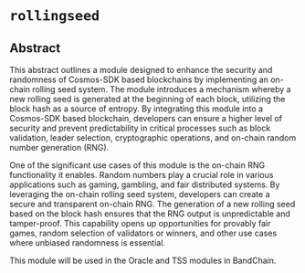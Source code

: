 # `rollingseed`

## Abstract

This abstract outlines a module designed to enhance the security and randomness of Cosmos-SDK based blockchains by implementing an on-chain rolling seed system. The module introduces a mechanism whereby a new rolling seed is generated at the beginning of each block, utilizing the block hash as a source of entropy. By integrating this module into a Cosmos-SDK based blockchain, developers can ensure a higher level of security and prevent predictability in critical processes such as block validation, leader selection, cryptographic operations, and on-chain random number generation (RNG).

One of the significant use cases of this module is the on-chain RNG functionality it enables. Random numbers play a crucial role in various applications such as gaming, gambling, and fair distributed systems. By leveraging the on-chain rolling seed system, developers can create a secure and transparent on-chain RNG. The generation of a new rolling seed based on the block hash ensures that the RNG output is unpredictable and tamper-proof. This capability opens up opportunities for provably fair games, random selection of validators or winners, and other use cases where unbiased randomness is essential.

This module will be used in the Oracle and TSS modules in BandChain.

